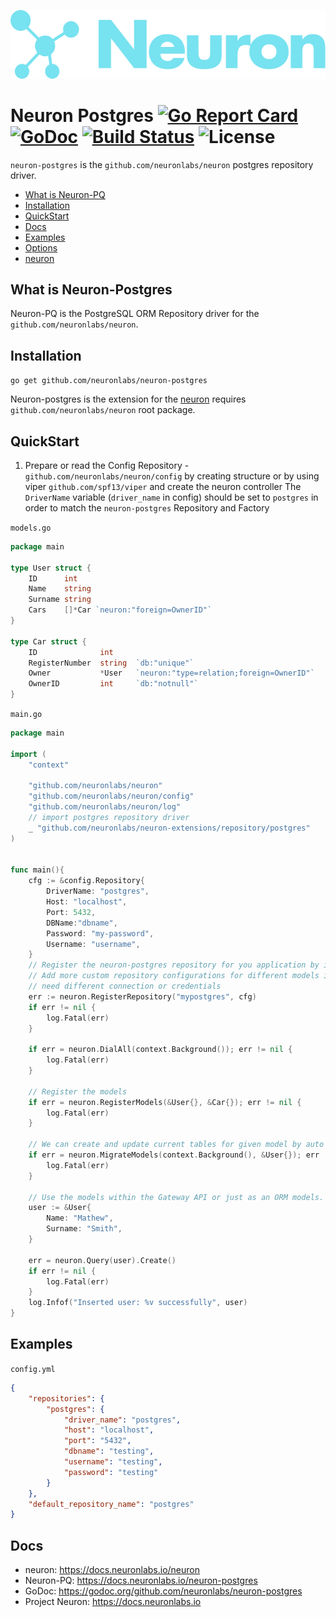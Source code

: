 ![Neuron Logo](logo.svg)

# Neuron Postgres [![Go Report Card](https://goreportcard.com/badge/github.com/neuronlabs/neuron-postgres)](https://goreportcard.com/report/github.com/neuronlabs/neuron-postgres) [![GoDoc](https://godoc.org/github.com/neuronlabs/neuron?status.svg)](https://godoc.org/github.com/neuronlabs/neuron-postgres) [![Build Status](https://travis-ci.com/neuronlabs/neuron-postgres.svg?branch=master)](https://travis-ci.com/neuronlabs/neuron-postgres) ![License](https://img.shields.io/github/license/neuronlabs/neuron-postgres.svg) 

`neuron-postgres` is the `github.com/neuronlabs/neuron` postgres repository driver.


- [What is Neuron-PQ](#what-is-neuron-postgres)
- [Installation](#installation)
- [QuickStart](#quick-start)
- [Docs](#docs)
- [Examples](#examples)
- [Options](#options)
- [neuron](https://github.com/neuronlabs/neuron)

## What is Neuron-Postgres

 Neuron-PQ is the PostgreSQL ORM Repository driver for the `github.com/neuronlabs/neuron`. 

## Installation

`go get github.com/neuronlabs/neuron-postgres`

Neuron-postgres is the extension for the [neuron](https://docs.neuronlabs.io/neuron) requires `github.com/neuronlabs/neuron` root package.

## QuickStart


1. Prepare or read the Config Repository - `github.com/neuronlabs/neuron/config` by creating structure or by using viper  `github.com/spf13/viper` and create the neuron controller
The `DriverName` variable (`driver_name` in config) should be set to `postgres` in order to match the `neuron-postgres` Repository and Factory

`models.go`
```go
package main

type User struct {
    ID      int   
    Name    string
    Surname string
    Cars    []*Car `neuron:"foreign=OwnerID"`
}

type Car struct {
    ID              int    
    RegisterNumber  string  `db:"unique"`
    Owner           *User   `neuron:"type=relation;foreign=OwnerID"`
    OwnerID         int     `db:"notnull"`
}
```


`main.go`
```go
package main

import (
    "context"

    "github.com/neuronlabs/neuron"
    "github.com/neuronlabs/neuron/config"
    "github.com/neuronlabs/neuron/log"
    // import postgres repository driver
    _ "github.com/neuronlabs/neuron-extensions/repository/postgres"
)


func main(){
    cfg := &config.Repository{
        DriverName: "postgres",
        Host: "localhost",
        Port: 5432,
        DBName:"dbname",
        Password: "my-password",
        Username: "username",
    }
    // Register the neuron-postgres repository for you application by initializing the repository package
    // Add more custom repository configurations for different models if you 
    // need different connection or credentials
    err := neuron.RegisterRepository("mypostgres", cfg)
    if err != nil { 
        log.Fatal(err)
    }    
    
    if err = neuron.DialAll(context.Background()); err != nil {
        log.Fatal(err)   
    }
    
    // Register the models 
    if err = neuron.RegisterModels(&User{}, &Car{}); err != nil {
        log.Fatal(err)
    }
    
    // We can create and update current tables for given model by auto migrating it.
    if err = neuron.MigrateModels(context.Background(), &User{}); err != nil {
        log.Fatal(err)    
    }

    // Use the models within the Gateway API or just as an ORM models.
    user := &User{
        Name: "Mathew",
        Surname: "Smith",
    }

    err = neuron.Query(user).Create()
    if err != nil {
        log.Fatal(err)
    }
    log.Infof("Inserted user: %v successfully", user)
}
```

## Examples

`config.yml`
```json
{
    "repositories": {
        "postgres": {
            "driver_name": "postgres",
            "host": "localhost",
            "port": "5432",
            "dbname": "testing",
            "username": "testing",
            "password": "testing"
        }
    },
    "default_repository_name": "postgres"
}
```


## Docs

- neuron: https://docs.neuronlabs.io/neuron
- Neuron-PQ: https://docs.neuronlabs.io/neuron-postgres
- GoDoc: https://godoc.org/github.com/neuronlabs/neuron-postgres
- Project Neuron: https://docs.neuronlabs.io
